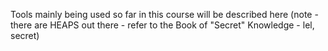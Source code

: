 Tools mainly being used so far in this course will be described here (note - there are HEAPS out there - refer to the Book of "Secret" Knowledge - lel, secret)


